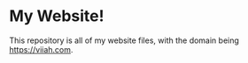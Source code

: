# My Website!
This repository is all of my website files, with the domain being https://viiah.com. 
